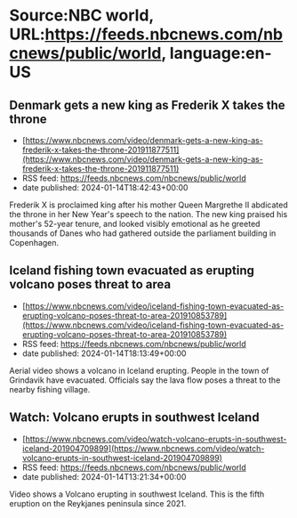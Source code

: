# Source:NBC world, URL:https://feeds.nbcnews.com/nbcnews/public/world, language:en-US

## Denmark gets a new king as Frederik X takes the throne
 - [https://www.nbcnews.com/video/denmark-gets-a-new-king-as-frederik-x-takes-the-throne-201911877511](https://www.nbcnews.com/video/denmark-gets-a-new-king-as-frederik-x-takes-the-throne-201911877511)
 - RSS feed: https://feeds.nbcnews.com/nbcnews/public/world
 - date published: 2024-01-14T18:42:43+00:00

Frederik X is proclaimed king after his mother Queen Margrethe II abdicated the throne in her New Year's speech to the nation. The new king praised his mother's 52-year tenure, and looked visibly emotional as he greeted thousands of Danes who had gathered outside the parliament building in Copenhagen.

## Iceland fishing town evacuated as erupting volcano poses threat to area
 - [https://www.nbcnews.com/video/iceland-fishing-town-evacuated-as-erupting-volcano-poses-threat-to-area-201910853789](https://www.nbcnews.com/video/iceland-fishing-town-evacuated-as-erupting-volcano-poses-threat-to-area-201910853789)
 - RSS feed: https://feeds.nbcnews.com/nbcnews/public/world
 - date published: 2024-01-14T18:13:49+00:00

Aerial video shows a volcano in Iceland erupting. People in the town of Grindavik have evacuated. Officials say the lava flow poses a threat to the nearby fishing village.

## Watch: Volcano erupts in southwest Iceland
 - [https://www.nbcnews.com/video/watch-volcano-erupts-in-southwest-iceland-201904709899](https://www.nbcnews.com/video/watch-volcano-erupts-in-southwest-iceland-201904709899)
 - RSS feed: https://feeds.nbcnews.com/nbcnews/public/world
 - date published: 2024-01-14T13:21:34+00:00

Video shows a Volcano erupting in southwest Iceland. This is the fifth eruption on the Reykjanes peninsula since 2021.

